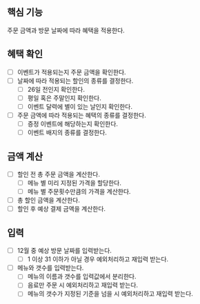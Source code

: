 ## 핵심 기능
주문 금액과 방문 날짜에 따라 혜택을 적용한다.

## 혜택 확인
- [ ] 이벤트가 적용되는지 주문 금액을 확인한다.
- [ ] 날짜에 따라 적용되는 할인의 종류를 결정한다.
    - [ ] 26일 전인지 확인한다.
    - [ ] 평일 혹은 주말인지 확인한다.
    - [ ] 이벤트 달력에 별이 있는 날인지 확인한다.
- [ ] 주문 금액에 따라 적용되는 혜택의 종류를 결정한다.
    - [ ] 증정 이벤트에 해당하는지 확인한다.
    - [ ] 이벤트 배지의 종류를 결정한다.

## 금액 계산
- [ ] 할인 전 총 주문 금액을 계산한다.
    - [ ] 메뉴 별 미리 지정된 가격을 할당한다.
    - [ ] 메뉴 별 주문횟수만큼의 가격을 계산한다.
- [ ] 총 할인 금액을 계산한다.
- [ ] 할인 후 예상 결제 금액을 계산한다.

## 입력
- [ ] 12월 중 예상 방문 날짜를 입력받는다.
  - [ ] 1 이상 31 이하가 아닐 경우 예외처리하고 재입력 받는다.
- [ ] 메뉴와 갯수를 입력받는다.
  - [ ] 메뉴의 이름과 갯수를 입력값에서 분리한다.
  - [ ] 음료만 주문 시 예외처리하고 재입력 받는다.
  - [ ] 메뉴의 갯수가 지정된 기준을 넘을 시 예외처리하고 재입력 받는다.